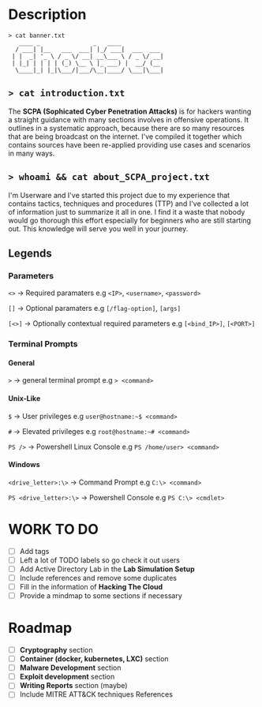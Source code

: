 # Description

```
> cat banner.txt
   ____ _               _   ____
  / ___| |__   ___  ___| |_/ ___|  ___  ___
 | |  _| '_ \ / _ \/ __| __\___ \ / _ \/ __|
 | |_| | | | | (_) \__ \ |_ ___) |  __/ (__
  \____|_| |_|\___/|___/\__|____/ \___|\___|
```

## `> cat introduction.txt`

The **SCPA (Sophicated Cyber Penetration Attacks)** is for hackers wanting a straight guidance with many sections involves in offensive operations. It outlines in a systematic approach, because there are so many resources that are being broadcast on the internet. I've compiled it together which contains sources have been re-applied providing use cases and scenarios in many ways.

## `> whoami && cat about_SCPA_project.txt`

I'm Userware and I've started this project due to my experience that contains tactics, techniques and procedures (TTP) and I've collected a lot of information just to summarize it all in one. I find it a waste that nobody would go thorough this effort especially for beginners who are still starting out. This knowledge will serve you well in your journey.

## Legends

### Parameters

`<>` -> Required paramaters
e.g `<IP>`, `<username>`, `<password>`

`[]` -> Optional paramaters
e.g `[/flag-option]`, `[args]`

`[<>]` -> Optionally contextual required parameters
e.g `[<bind_IP>]`, `[<PORT>]`

### Terminal Prompts

#### General

`>` -> general terminal prompt
e.g `> <command>`

#### Unix-Like

`$` -> User privileges
e.g `user@hostname:~$ <command>`

`#` -> Elevated privileges
e.g `root@hostname:~# <command>`

`PS />` -> Powershell Linux Console
e.g `PS /home/user> <command>`

#### Windows

`<drive_letter>:\>` -> Command Prompt
e.g `C:\> <command>`

`PS <drive_letter>:\>` -> Powershell Console
e.g `PS C:\> <cmdlet>`

# WORK TO DO

- [ ] Add tags
- [ ] Left a lot of TODO labels so go check it out users
- [ ] Add Active Directory Lab in the **Lab Simulation Setup**
- [ ] Include references and remove some duplicates
- [ ] Fill in the information of **Hacking The Cloud**
- [ ] Provide a mindmap to some sections if necessary

# Roadmap

- [ ] **Cryptography** section
- [ ] **Container (docker, kubernetes, LXC)** section
- [ ] **Malware Development** section
- [ ] **Exploit development** section
- [ ] **Writing Reports** section (maybe)
- [ ] Include MITRE ATT&CK techniques References